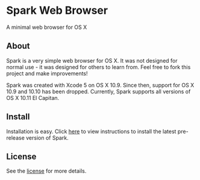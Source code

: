 # Spark Web Browser
A minimal web browser for OS X

## About
Spark is a very simple web browser for OS X. It was not designed for normal use - it was designed for others to learn from. Feel free to fork this project and make improvements!

Spark was created with Xcode 5 on OS X 10.9. Since then, support for OS X 10.9 and 10.10 has been dropped. Currently, Spark supports all versions of OS X 10.11 El Capitan.

## Install
Installation is easy. Click [here](https://github.com/insleep/spark-web-browser/releases/) to view instructions to install the latest pre-release version of Spark.

## License

See the [license](https://github.com/insleep/spark-web-browser/blob/master/LICENSE) for more details.
